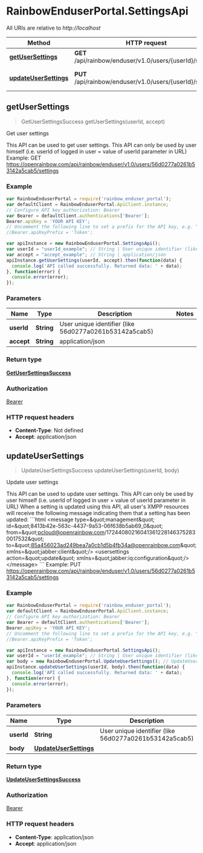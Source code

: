 # RainbowEnduserPortal.SettingsApi

All URIs are relative to *http://localhost*

Method | HTTP request | Description
------------- | ------------- | -------------
[**getUserSettings**](SettingsApi.md#getUserSettings) | **GET** /api/rainbow/enduser/v1.0/users/{userId}/settings | Get user settings
[**updateUserSettings**](SettingsApi.md#updateUserSettings) | **PUT** /api/rainbow/enduser/v1.0/users/{userId}/settings | Update user settings



## getUserSettings

> GetUserSettingsSuccess getUserSettings(userId, accept)

Get user settings

This API can be used to get user settings.    This API can only be used by user himself (i.e. userId of logged in user &#x3D; value of userId parameter in URL)       Example: GET https://openrainbow.com/api/rainbow/enduser/v1.0/users/56d0277a0261b53142a5cab5/settings

### Example

```javascript
var RainbowEnduserPortal = require('rainbow_enduser_portal');
var defaultClient = RainbowEnduserPortal.ApiClient.instance;
// Configure API key authorization: Bearer
var Bearer = defaultClient.authentications['Bearer'];
Bearer.apiKey = 'YOUR API KEY';
// Uncomment the following line to set a prefix for the API key, e.g. "Token" (defaults to null)
//Bearer.apiKeyPrefix = 'Token';

var apiInstance = new RainbowEnduserPortal.SettingsApi();
var userId = "userId_example"; // String | User unique identifier (like 56d0277a0261b53142a5cab5)
var accept = "accept_example"; // String | application/json
apiInstance.getUserSettings(userId, accept).then(function(data) {
  console.log('API called successfully. Returned data: ' + data);
}, function(error) {
  console.error(error);
});

```

### Parameters



Name | Type | Description  | Notes
------------- | ------------- | ------------- | -------------
 **userId** | **String**| User unique identifier (like 56d0277a0261b53142a5cab5) | 
 **accept** | **String**| application/json | 

### Return type

[**GetUserSettingsSuccess**](GetUserSettingsSuccess.md)

### Authorization

[Bearer](../README.md#Bearer)

### HTTP request headers

- **Content-Type**: Not defined
- **Accept**: application/json


## updateUserSettings

> UpdateUserSettingsSuccess updateUserSettings(userId, body)

Update user settings

This API can be used to update user settings.    This API can only be used by user himself (i.e. userId of logged in user &#x3D; value of userId parameter in URL)       When a setting is updated using this API, all user&#39;s XMPP resources will receive the following message indicating them that a setting has been updated:        &#x60;&#x60;&#x60;html &lt;message type&#x3D;\&quot;management\&quot; id&#x3D;\&quot;8413b42e-563c-4437-9a53-06f638b5ab69_0\&quot;            from&#x3D;\&quot;pcloud@openrainbow.com/172440802160413612281463752830017532\&quot;            to&#x3D;\&quot;85a456023ad249bea7a0cb1d5b4fb34a@openrainbow.com\&quot; xmlns&#x3D;\&quot;jabber:client\&quot;/&gt;        &lt;usersettings action&#x3D;\&quot;update\&quot; xmlns&#x3D;\&quot;jabber:iq:configuration\&quot;/&gt;     &lt;/message&gt; &#x60;&#x60;&#x60;    Example: PUT https://openrainbow.com/api/rainbow/enduser/v1.0/users/56d0277a0261b53142a5cab5/settings

### Example

```javascript
var RainbowEnduserPortal = require('rainbow_enduser_portal');
var defaultClient = RainbowEnduserPortal.ApiClient.instance;
// Configure API key authorization: Bearer
var Bearer = defaultClient.authentications['Bearer'];
Bearer.apiKey = 'YOUR API KEY';
// Uncomment the following line to set a prefix for the API key, e.g. "Token" (defaults to null)
//Bearer.apiKeyPrefix = 'Token';

var apiInstance = new RainbowEnduserPortal.SettingsApi();
var userId = "userId_example"; // String | User unique identifier (like 56d0277a0261b53142a5cab5)
var body = new RainbowEnduserPortal.UpdateUserSettings(); // UpdateUserSettings | 
apiInstance.updateUserSettings(userId, body).then(function(data) {
  console.log('API called successfully. Returned data: ' + data);
}, function(error) {
  console.error(error);
});

```

### Parameters



Name | Type | Description  | Notes
------------- | ------------- | ------------- | -------------
 **userId** | **String**| User unique identifier (like 56d0277a0261b53142a5cab5) | 
 **body** | [**UpdateUserSettings**](UpdateUserSettings.md)|  | 

### Return type

[**UpdateUserSettingsSuccess**](UpdateUserSettingsSuccess.md)

### Authorization

[Bearer](../README.md#Bearer)

### HTTP request headers

- **Content-Type**: application/json
- **Accept**: application/json

